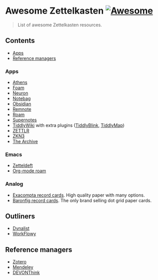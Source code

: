 # Awesome Zettelkasten [![Awesome](https://cdn.rawgit.com/sindresorhus/awesome/d7305f38d29fed78fa85652e3a63e154dd8e8829/media/badge.svg)](https://github.com/sindresorhus/awesome)

> List of awesome Zettelkasten resources.

## Contents

- [Apps](#apps)
- [Reference managers](#reference-managers)

### Apps

- [Athens](https://github.com/athensresearch/athens)
- [Foam](https://www.producthunt.com/posts/foam)
- [Neuron](https://neuron.zettel.page/)
- [Notebag](https://notebag.app/)
- [Obsidian](https://obsidian.md)
- [Remnote](https://www.remnote.io/homepage)
- [Roam](https://roamresearch.com)
- [Supernotes](https://supernotes.app)
- [TiddlyWiki](https://tiddlywiki.com) with extra plugins ([TiddlyBlink](https://giffmex.org/gifts/tiddlyblink.html), [TiddlyMap](http://tiddlymap.org))
- [ZETTLR](https://zettlr.com/#)
- [ZKN3](http://zettelkasten.danielluedecke.de/en/)
- [The Archive](https://zettelkasten.de/the-archive/)

### Emacs

- [Zetteldeft](https://www.eliasstorms.net/zetteldeft/)
- [Org-mode roam](https://org-roam.readthedocs.io/en/master/)

### Analog

- [Exacompta record cards](https://www.exacompta.com/en/cat/012060/record-cards). High quality paper with many options.
- [Baronfig record cards](https://www.baronfig.com/products/strategist?subset=workspace%20essentials&variant=1047391371289). The only brand selling dot grid paper cards.

## Outliners

- [Dynalist](https://dynalist.io)
- [WorkFlowy](https://workflowy.com/list-maker/)

## Reference managers

- [Zotero](https://www.zotero.org/)
- [Mendeley](https://www.mendeley.com/)
- [DEVONThink](https://www.devontechnologies.com/apps/devonthink)
